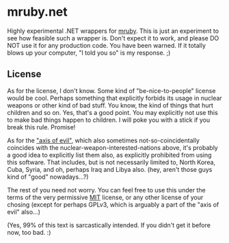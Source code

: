 # mruby.net

Highly experimental .NET wrappers for [mruby](http://github.com/mruby/mruby). This is just an experiment to see how
feasible such a wrapper is. Don't expect it to work, and please DO NOT use it for any production code. You have been
warned. If it totally blows up your computer, "I told you so" is my response. ;)

## License

As for the license, I don't know. Some kind of "be-nice-to-people" license would be cool. Perhaps something that
explicitly forbids its usage in nuclear weapons or other kind of bad stuff. You know, the kind of things that hurt
children and so on. Yes, that's a good point. You may explicitly not use this to make bad things happen to children.
I will poke you with a stick if you break this rule. Promise!

As for the ["axis of evil"](http://en.wikipedia.org/wiki/Axis_of_evil), which also sometimes not-so-coincidentally
coincides with the nuclear-weapon-interested-nations above, it's probably a good idea to explicitly list them also,
as explicitly prohibited from using this software. That includes, but is not necessarily limited to, North Korea,
Cuba, Syria, and oh, perhaps Iraq and Libya also. (hey, aren't those guys kind of "good" nowadays...?)

The rest of you need not worry. You can feel free to use this under the terms of the very permissive
[MIT](http://opensource.org/licenses/MIT) license, or any other license of your chosing (except for perhaps
GPLv3, which is arguably a part of the "axis of evil" also...)

(Yes, 99% of this text is sarcastically intended. If you didn't get it before now, too bad. :)
